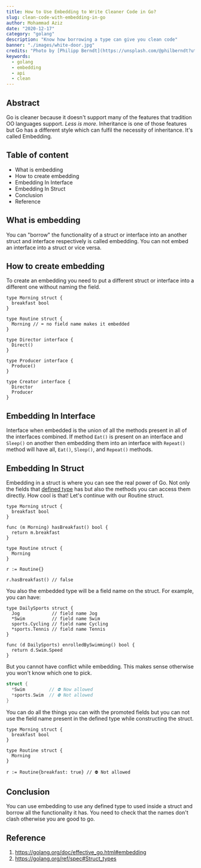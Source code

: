 ```yaml
---
title: How to Use Embedding to Write Cleaner Code in Go?
slug: clean-code-with-embedding-in-go
author: Mohammad Aziz
date: "2020-12-17"
category: "golang"
description: "Know how borrowing a type can give you clean code"
banner: "./images/white-door.jpg"
credits: "Photo by [Philipp Berndt](https://unsplash.com/@philberndt?utm_source=unsplash&utm_medium=referral&utm_content=creditCopyText) on [Unsplash](https://unsplash.com/s/photos/clean?utm_source=unsplash&utm_medium=referral&utm_content=creditCopyText)"
keywords:
  - golang
  - embedding
  - api
  - clean
---
```


## Abstract

Go is cleaner because it doesn't support many of the features that tradition OO languages support. _Less is more_. Inheritance is one of those features but Go has a different style which can fulfil the necessity of inheritance. It's called Embedding.

## Table of content

- What is embedding
- How to create embedding
- Embedding In Interface
- Embedding In Struct
- Conclusion
- Reference

## What is embedding

You can "borrow" the functionality of a struct or interface into an another struct and interface respectively is called embedding. You can not embed an interface into a struct or vice versa.

## How to create embedding

To create an embedding you need to put a different struct or interface into a different one without naming the field.

```go{6, 18-19}
type Morning struct {
  breakfast bool
}

type Routine struct {
  Morning // ⬅️ no field name makes it embedded 
}

type Director interface {
  Direct()
}

type Producer interface {
  Produce()
}

type Creator interface {
  Director
  Producer
}
```

## Embedding In Interface

Interface when embedded is the union of all the methods present in all of the interfaces combined. If method `Eat()` is present on an interface and `Sleep()` on another then embedding them into an interface with `Repeat()` method will have all, `Eat()`, `Sleep()`, and `Repeat()` methods.


## Embedding In Struct

Embedding in a struct is where you can see the real power of Go. Not only the fields that [defined type](https://golang.org/ref/spec#Type_definitions) has but also the methods you can access them directly. How cool is that! Let's continue with our Routine struct.

```go{5-7,15}
type Morning struct {
  breakfast bool
}

func (m Morning) hasBreakfast() bool {
  return m.breakfast
}

type Routine struct {
  Morning
}

r := Routine{}

r.hasBreakfast() // false
```

You also the embedded type will be a field name on the struct. For example, you can have:

```go{9}
type DailySports struct {
  Jog            // field name Jog
  *Swim          // field name Swim
  sports.Cycling // field name Cycling
  *sports.Tennis // field name Tennis
}

func (d DailySports) enrolledBySwimming() bool {
  return d.Swim.Speed
}
```

But you cannot have conflict while embedding. This makes sense otherwise you won't know which one to pick.

```go
struct {
  *Swim         // ⛔ Now allowed
  *sports.Swim  // ⛔ Not allowed
}
```

You can do all the things you can with the promoted fields but you can not use the field name present in the defined type while constructing the struct.

```go{9}
type Morning struct {
  breakfast bool
}

type Routine struct {
  Morning
}

r := Routine{breakfast: true} // ⛔ Not allowed
```

## Conclusion

You can use embedding to use any defined type to used inside a struct and borrow all the functionality it has. You need to check that the names don't clash otherwise you are good to go.

## Reference

1. https://golang.org/doc/effective_go.html#embedding
2. https://golang.org/ref/spec#Struct_types
